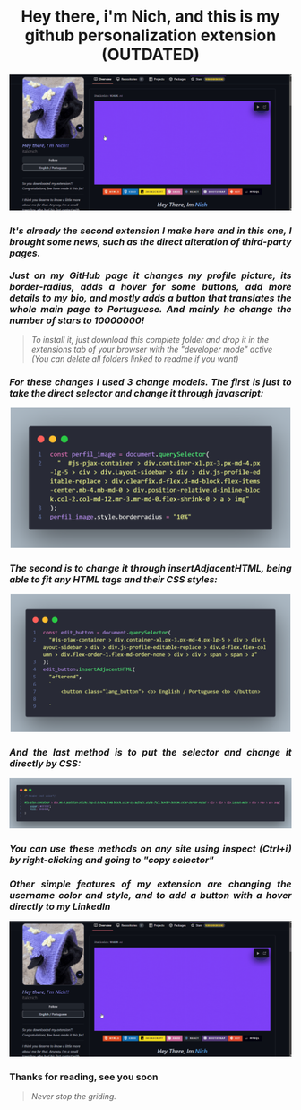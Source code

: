 <h1 align="center"> Hey there, i'm Nich, and this is my github personalization extension 
(OUTDATED)</h1>
 
<p align="center">
  <img src="https://github.com/DevLass/github-extension/blob/main/readmeimg/img-gif.gif" alt="Page Preview">
</p>

<h3 align="justify"> <i>It's already the second extension I make here and in this one, I brought some news, such as the direct alteration of third-party pages. <br> <br> Just on my GitHub page it changes my profile picture, its border-radius, adds a hover for some buttons, add more details to my bio, and mostly adds a button that translates the whole main page to Portuguese. And mainly he change the number of stars to 10000000!</i> </h3>

> *To install it, just download this complete folder and drop it in the extensions tab of your browser with the "developer mode" active (You can delete all folders linked to readme if you want)*

<h3 align="justify"> <i>For these changes I used 3 change models. The first is just to take the direct selector and change it through javascript:</i> </h3>

<p align="center">
  <img src="https://github.com/DevLass/github-extension/blob/main/readmeimg/code1.png" alt="Code Preview" width="500">
</p>

<h3 align="justify"> <i>The second is to change it through insertAdjacentHTML, being able to fit any HTML tags and their CSS styles:</i> </h3>

<p align="center">
  <img src="https://github.com/DevLass/github-extension/blob/main/readmeimg/code2.png" alt="Code Preview"  width="500">
</p>

<h3 align="justify"> <i>And the last method is to put the selector and change it directly by CSS:</i> </h3>

<p align="center">
  <img src="https://github.com/DevLass/github-extension/blob/main/readmeimg/code-3.png" alt="Code Preview">
</p>

<h3 align="justify"> <i>You can use these methods on any site using inspect (Ctrl+i) by right-clicking and going to "copy selector"</i> </h3>

<h3 align="justify"> <i>Other simple features of my extension are changing the username color and style, and to add a button with a hover directly to my LinkedIn</i> </h3>

<p align="center">
  <img src="https://github.com/DevLass/github-extension/blob/main/readmeimg/img-gif-2.gif" alt="Page Preview">
</p>  
 
<h3 align="justify">
Thanks for reading, see you soon
</h3>

> *Never stop the griding.*
 
